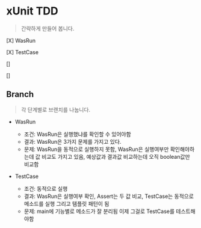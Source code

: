 # xUnit TDD
> 간략하게 만들어 봅니다.

[X] WasRun 

[X] TestCase

[] 

[] 

## Branch
> 각 단계별로 브랜치를 나눕니다.

* WasRun
   * 조건: WasRun은 실행했냐를 확인할 수 있어야함
   * 결과: WasRun은 3가지 문제를 가지고 있다.
   * 문제: WasRun을 동적으로 실행하지 못함, WasRun은 실행여부만 확인해야하는데 값 비교도 가지고 있음, 예상값과 결과값 비교하는데 오직 boolean값만 비교함

* TestCase
   * 조건: 동적으로 실행
   * 결과: WasRun은 실행여부 확인, Assert는 두 값 비교, TestCase는 동적으로 메소드를 실행 그리고 템플릿 패턴이 됨
   * 문제: main에 기능별로 메소드가 잘 분리됨 이제 그걸로 TestCase를 테스트해야함
